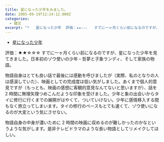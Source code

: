 ```yaml
---
title: 星になった少年をみました。
date: 2005-09-19T12:24:12.000Z
categories:
  - 雑文
excerpt: "*   星になった少年  評価：★★☆☆☆   すでに一ヶ月くらい前になるのですが、星になった少年を見てきました。日本初のゾウ使いの少年・哲夢と子象ランディ、そして家族の物語。"
---
```


- [星になった少年](http://www.randy-movie.com/index.html)

評価：★★☆☆☆
すでに一ヶ月くらい前になるのですが、星になった少年を見てきました。日本初のゾウ使いの少年・哲夢と子象ランディ、そして家族の物語。

物語自身はとても良い話で最後には感動を呼びましたが（実際、私のとなりの人は感涙していた）、映画としての完成度は低い気がしました。あくまで個人的意見ですが（もっとも、映画の感想に客観的意見なんてないと思いますが）、話を 2 時間に無理矢理つめこんだような印象を受けました。少年と象の出会いからタイに修行に行くまでの展開がはやくて、ついていけない。少年に感情移入する間もなく旅立ってしまいます。タイの修行のペースもとても速くて、ゾウ使いになるのが大変という気にさせない。

物語自身の中身が濃いために 2 時間の映画に収めるのが難しかったのかなというような気がします。是非テレビドラマのような長い物語としてリメイクしてほしい。
